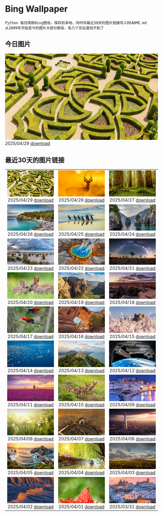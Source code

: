 # Bing Wallpaper

```
Python 每日爬取Bing壁纸，保存到本地，同时将最近30天的图片链接写入README.md
从2009年开始至今的图片大部分都有，有几个实在是找不到了
```



## 今日图片


![](./images/2025/04/29/GardensVillandry_ZH-CN3660934263_1920x1080_2025-04-29.jpg)2025/04/29 [download](./images/2025/04/29/GardensVillandry_ZH-CN3660934263_1920x1080_2025-04-29.jpg)

## 最近30天的图片链接


|      |      |      |
| :----: | :----: | :----: |
|![](./images/2025/04/29/GardensVillandry_ZH-CN3660934263_1920x1080_2025-04-29.jpg)2025/04/29 [download](./images/2025/04/29/GardensVillandry_ZH-CN3660934263_1920x1080_2025-04-29.jpg)|![](./images/2025/04/28/OrangeImpala_ZH-CN3417660107_1920x1080_2025-04-28.jpg)2025/04/28 [download](./images/2025/04/28/OrangeImpala_ZH-CN3417660107_1920x1080_2025-04-28.jpg)|![](./images/2025/04/27/RedwoodGrove_ZH-CN3339576686_1920x1080_2025-04-27.jpg)2025/04/27 [download](./images/2025/04/27/RedwoodGrove_ZH-CN3339576686_1920x1080_2025-04-27.jpg)|
|![](./images/2025/04/26/BrucePeninsula_ZH-CN3258296517_1920x1080_2025-04-26.jpg)2025/04/26 [download](./images/2025/04/26/BrucePeninsula_ZH-CN3258296517_1920x1080_2025-04-26.jpg)|![](./images/2025/04/25/MagellanicPenguin_ZH-CN3177950090_1920x1080_2025-04-25.jpg)2025/04/25 [download](./images/2025/04/25/MagellanicPenguin_ZH-CN3177950090_1920x1080_2025-04-25.jpg)|![](./images/2025/04/24/KenaiSpires_ZH-CN3045699778_1920x1080_2025-04-24.jpg)2025/04/24 [download](./images/2025/04/24/KenaiSpires_ZH-CN3045699778_1920x1080_2025-04-24.jpg)|
|![](./images/2025/04/23/BeachChairsSteinwarder_ZH-CN2947390092_1920x1080_2025-04-23.jpg)2025/04/23 [download](./images/2025/04/23/BeachChairsSteinwarder_ZH-CN2947390092_1920x1080_2025-04-23.jpg)|![](./images/2025/04/22/YellowstoneSpring_ZH-CN2643482467_1920x1080_2025-04-22.jpg)2025/04/22 [download](./images/2025/04/22/YellowstoneSpring_ZH-CN2643482467_1920x1080_2025-04-22.jpg)|![](./images/2025/04/21/JoshuaStars_ZH-CN1375098210_1920x1080_2025-04-21.jpg)2025/04/21 [download](./images/2025/04/21/JoshuaStars_ZH-CN1375098210_1920x1080_2025-04-21.jpg)|
|![](./images/2025/04/20/BunnyLove_ZH-CN1145897965_1920x1080_2025-04-20.jpg)2025/04/20 [download](./images/2025/04/20/BunnyLove_ZH-CN1145897965_1920x1080_2025-04-20.jpg)|![](./images/2025/04/19/ZionValley_ZH-CN0611524754_1920x1080_2025-04-19.jpg)2025/04/19 [download](./images/2025/04/19/ZionValley_ZH-CN0611524754_1920x1080_2025-04-19.jpg)|![](./images/2025/04/18/GoremeTurkey_ZH-CN0255739302_1920x1080_2025-04-18.jpg)2025/04/18 [download](./images/2025/04/18/GoremeTurkey_ZH-CN0255739302_1920x1080_2025-04-18.jpg)|
|![](./images/2025/04/17/EcuadorBird_ZH-CN3676173654_1920x1080_2025-04-17.jpg)2025/04/17 [download](./images/2025/04/17/EcuadorBird_ZH-CN3676173654_1920x1080_2025-04-17.jpg)|![](./images/2025/04/16/KachinaBridge_ZH-CN3333793502_1920x1080_2025-04-16.jpg)2025/04/16 [download](./images/2025/04/16/KachinaBridge_ZH-CN3333793502_1920x1080_2025-04-16.jpg)|![](./images/2025/04/15/CerezoEnFlor_ZH-CN2951543796_1920x1080_2025-04-15.jpg)2025/04/15 [download](./images/2025/04/15/CerezoEnFlor_ZH-CN2951543796_1920x1080_2025-04-15.jpg)|
|![](./images/2025/04/14/SpottedDolphins_ZH-CN1257100316_1920x1080_2025-04-14.jpg)2025/04/14 [download](./images/2025/04/14/SpottedDolphins_ZH-CN1257100316_1920x1080_2025-04-14.jpg)|![](./images/2025/04/13/ThailandPagodas_ZH-CN1143878296_1920x1080_2025-04-13.jpg)2025/04/13 [download](./images/2025/04/13/ThailandPagodas_ZH-CN1143878296_1920x1080_2025-04-13.jpg)|![](./images/2025/04/12/SpaceFlight_ZH-CN0927394503_1920x1080_2025-04-12.jpg)2025/04/12 [download](./images/2025/04/12/SpaceFlight_ZH-CN0927394503_1920x1080_2025-04-12.jpg)|
|![](./images/2025/04/11/TulipsWindmill_ZH-CN0665142956_1920x1080_2025-04-11.jpg)2025/04/11 [download](./images/2025/04/11/TulipsWindmill_ZH-CN0665142956_1920x1080_2025-04-11.jpg)|![](./images/2025/04/10/LittleFoxes_ZH-CN8622806156_1920x1080_2025-04-10.jpg)2025/04/10 [download](./images/2025/04/10/LittleFoxes_ZH-CN8622806156_1920x1080_2025-04-10.jpg)|![](./images/2025/04/09/BlueNaxos_ZH-CN7863097040_1920x1080_2025-04-09.jpg)2025/04/09 [download](./images/2025/04/09/BlueNaxos_ZH-CN7863097040_1920x1080_2025-04-09.jpg)|
|![](./images/2025/04/08/SpringDaffodils_ZH-CN6737270212_1920x1080_2025-04-08.jpg)2025/04/08 [download](./images/2025/04/08/SpringDaffodils_ZH-CN6737270212_1920x1080_2025-04-08.jpg)|![](./images/2025/04/07/BeaverDay_ZH-CN2889563041_1920x1080_2025-04-07.jpg)2025/04/07 [download](./images/2025/04/07/BeaverDay_ZH-CN2889563041_1920x1080_2025-04-07.jpg)|![](./images/2025/04/06/ShardLondon2025_ZH-CN0722863055_1920x1080_2025-04-06.jpg)2025/04/06 [download](./images/2025/04/06/ShardLondon2025_ZH-CN0722863055_1920x1080_2025-04-06.jpg)|
|![](./images/2025/04/05/GaztelugatxeSunset_ZH-CN0553703567_1920x1080_2025-04-05.jpg)2025/04/05 [download](./images/2025/04/05/GaztelugatxeSunset_ZH-CN0553703567_1920x1080_2025-04-05.jpg)|![](./images/2025/04/04/QingMingY25_ZH-CN9818431198_1920x1080_2025-04-04.jpg)2025/04/04 [download](./images/2025/04/04/QingMingY25_ZH-CN9818431198_1920x1080_2025-04-04.jpg)|![](./images/2025/04/03/SaguaroRainbow_ZH-CN0139056375_1920x1080_2025-04-03.jpg)2025/04/03 [download](./images/2025/04/03/SaguaroRainbow_ZH-CN0139056375_1920x1080_2025-04-03.jpg)|
|![](./images/2025/04/02/UtahBadlands_ZH-CN9174002963_1920x1080_2025-04-02.jpg)2025/04/02 [download](./images/2025/04/02/UtahBadlands_ZH-CN9174002963_1920x1080_2025-04-02.jpg)|![](./images/2025/04/01/TicanFrog_ZH-CN8949758487_1920x1080_2025-04-01.jpg)2025/04/01 [download](./images/2025/04/01/TicanFrog_ZH-CN8949758487_1920x1080_2025-04-01.jpg)|![](./images/2025/03/31/ItalyOstuni_ZH-CN8306220080_1920x1080_2025-03-31.jpg)2025/03/31 [download](./images/2025/03/31/ItalyOstuni_ZH-CN8306220080_1920x1080_2025-03-31.jpg)|


